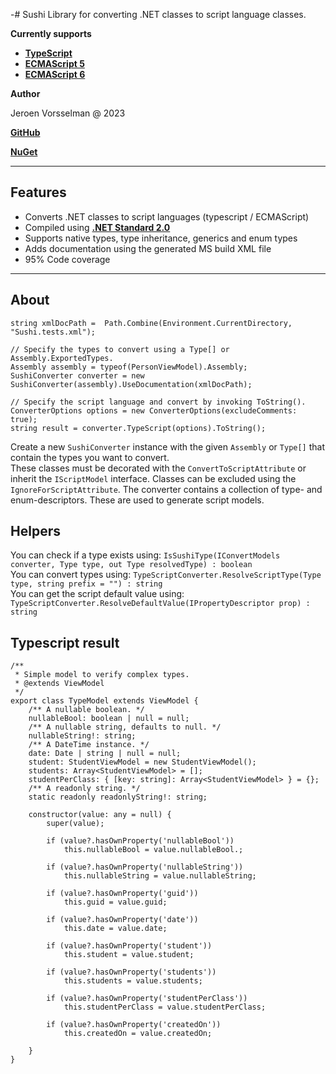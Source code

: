 -# Sushi
Library for converting .NET classes to script language classes.

**Currently supports**

- **[TypeScript](https://github.com/jvorssel/Sushi/tree/master/TestResults)**
- **[ECMAScript 5](https://github.com/jvorssel/Sushi/tree/master/TestResults)** 
- **[ECMAScript 6](https://github.com/jvorssel/Sushi/tree/master/TestResults)**


**Author**

Jeroen Vorsselman @ 2023

**[GitHub](https://github.com/jvorssel)**

**[NuGet](https://www.nuget.org/packages/SushiScriptCore/1.0.0)**

---

## Features
- Converts .NET classes to script languages (typescript / ECMAScript)
- Compiled using **[.NET Standard 2.0](https://learn.microsoft.com/en-us/dotnet/standard/net-standard?tabs=net-standard-2-0)**
- Supports native types, type inheritance, generics and enum types
- Adds documentation using the generated MS build XML file
- 95% Code coverage
---
## About
``` 
string xmlDocPath =  Path.Combine(Environment.CurrentDirectory, "Sushi.tests.xml");

// Specify the types to convert using a Type[] or Assembly.ExportedTypes.
Assembly assembly = typeof(PersonViewModel).Assembly;
SushiConverter converter = new SushiConverter(assembly).UseDocumentation(xmlDocPath);

// Specify the script language and convert by invoking ToString().
ConverterOptions options = new ConverterOptions(excludeComments: true);
string result = converter.TypeScript(options).ToString();
```

Create a new `SushiConverter` instance with the given `Assembly` or `Type[]` that contain the types you want to convert.  <br />
These classes must be decorated with the `ConvertToScriptAttribute` or inherit the `IScriptModel` interface. Classes can be excluded using the `IgnoreForScriptAttribute`.
The converter contains a collection of type- and enum-descriptors. These are used to generate script models.  <br />


## Helpers
You can check if a type exists using: `IsSushiType(IConvertModels converter, Type type, out Type resolvedType) : boolean`  <br />
You can convert types using: `TypeScriptConverter.ResolveScriptType(Type type, string prefix = "") : string`  <br />
You can get the script default value using: `TypeScriptConverter.ResolveDefaultValue(IPropertyDescriptor prop) : string`  <br />
## Typescript result

```
/**
 * Simple model to verify complex types.
 * @extends ViewModel 
 */
export class TypeModel extends ViewModel {
    /** A nullable boolean. */
    nullableBool: boolean | null = null;
    /** A nullable string, defaults to null. */
    nullableString!: string;
    /** A DateTime instance. */
    date: Date | string | null = null;
    student: StudentViewModel = new StudentViewModel();
    students: Array<StudentViewModel> = [];
    studentPerClass: { [key: string]: Array<StudentViewModel> } = {};
    /** A readonly string. */
    static readonly readonlyString!: string;

    constructor(value: any = null) {
        super(value);

        if (value?.hasOwnProperty('nullableBool'))
            this.nullableBool = value.nullableBool.;

        if (value?.hasOwnProperty('nullableString'))
            this.nullableString = value.nullableString;

        if (value?.hasOwnProperty('guid'))
            this.guid = value.guid;

        if (value?.hasOwnProperty('date'))
            this.date = value.date;

        if (value?.hasOwnProperty('student'))
            this.student = value.student;

        if (value?.hasOwnProperty('students'))
            this.students = value.students;

        if (value?.hasOwnProperty('studentPerClass'))
            this.studentPerClass = value.studentPerClass;

        if (value?.hasOwnProperty('createdOn'))
            this.createdOn = value.createdOn;

    }
}
```